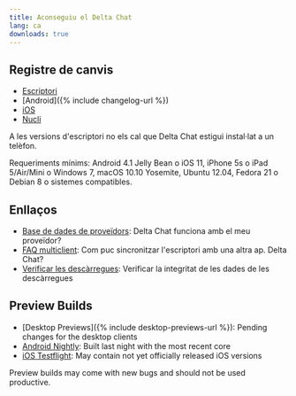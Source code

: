 ```yaml
---
title: Aconseguiu el Delta Chat
lang: ca
downloads: true
---
```


## Registre de canvis

* [Escriptori](https://github.com/deltachat/deltachat-desktop/blob/master/CHANGELOG.md)
* [Android]({% include changelog-url %})
* [iOS](https://github.com/deltachat/deltachat-ios/blob/master/CHANGELOG.md)
* [Nucli](https://github.com/deltachat/deltachat-core-rust/blob/master/CHANGELOG.md)

A les versions d'escriptori no els cal que Delta Chat estigui instal·lat a un telèfon.

Requeriments mínims:
Android 4.1 Jelly Bean
o iOS 11, iPhone 5s o iPad 5/Air/Mini
o Windows 7, macOS 10.10 Yosemite, Ubuntu 12.04, Fedora 21 o Debian 8
o sistemes compatibles.

## Enllaços

* [Base de dades de proveïdors](https://providers.delta.chat/): Delta Chat funciona amb el meu proveïdor?
* [FAQ multiclient](help#multiclient): Com puc sincronitzar  l'escriptori amb una altra ap. Delta Chat?
* [Verificar les descàrregues](verify-downloads): Verificar la integritat de les dades de les descàrregues

## Preview Builds

* [Desktop Previews]({% include desktop-previews-url %}): Pending changes for the desktop clients
* [Android Nightly](https://download.delta.chat/android/nightly/): Built last night with the most recent core
* [iOS Testflight](https://testflight.apple.com/join/uEMc1NxS): May contain not yet officially released iOS versions

Preview builds may come with new bugs and should not be used productive.